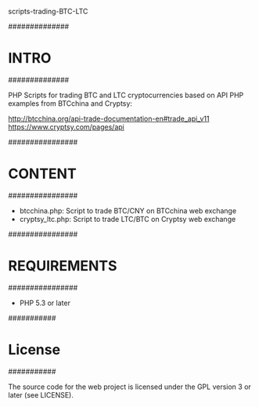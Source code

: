 scripts-trading-BTC-LTC

##############
#   INTRO    #
##############

PHP Scripts for trading BTC and LTC cryptocurrencies based on API PHP examples from BTCchina and Cryptsy:

http://btcchina.org/api-trade-documentation-en#trade_api_v11
https://www.cryptsy.com/pages/api

################
#   CONTENT    #
################

- btcchina.php: Script to trade BTC/CNY on BTCchina web exchange
- cryptsy_ltc.php: Script to trade LTC/BTC on Cryptsy web exchange

################
# REQUIREMENTS # 
################

- PHP 5.3 or later
 
###########
# License #
###########

The source code for the web project is licensed under the GPL version 3 or later
(see LICENSE).
